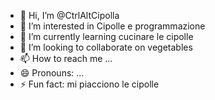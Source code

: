 - 👋 Hi, I’m @CtrlAltCipolla
- 👀 I’m interested in Cipolle e programmazione
- 🌱 I’m currently learning cucinare le cipolle
- 💞️ I’m looking to collaborate on vegetables
- 📫 How to reach me ...
- 😄 Pronouns: ...
- ⚡ Fun fact: mi piacciono le cipolle

<!---
CtrlAltCipolla/CtrlAltCipolla is a ✨ special ✨ repository because its `README.md` (this file) appears on your GitHub profile.
You can click the Preview link to take a look at your changes.
--->
